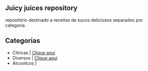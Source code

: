 ## Juicy juices repository

repositório destinado a receitas de sucos deliciosos separados por categoria.

## Categorias
* Citricas  | [Clique aqui](https://github.com/Juice-Team/juice-recipes/tree/master/citrus)
* Diversos | [Clique aqui](https://github.com/Juice-Team/juice-recipes/tree/master/several)
* Alcoolicos | 
